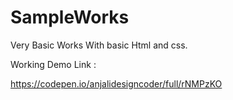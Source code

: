 # SampleWorks

Very Basic Works With basic Html and css.

Working Demo Link : 

https://codepen.io/anjalidesigncoder/full/rNMPzKO
